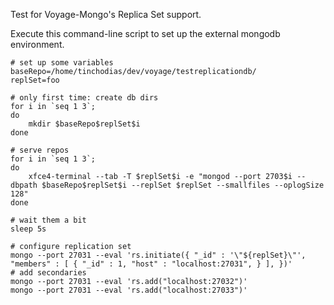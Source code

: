 Test for Voyage-Mongo's Replica Set support.

Execute this command-line script  to  set up the external mongodb environment.

```
# set up some variables
baseRepo=/home/tinchodias/dev/voyage/testreplicationdb/
replSet=foo

# only first time: create db dirs
for i in `seq 1 3`;
do
	mkdir $baseRepo$replSet$i
done

# serve repos
for i in `seq 1 3`;
do
	xfce4-terminal --tab -T $replSet$i -e "mongod --port 2703$i --dbpath $baseRepo$replSet$i --replSet $replSet --smallfiles --oplogSize 128"
done

# wait them a bit
sleep 5s

# configure replication set
mongo --port 27031 --eval 'rs.initiate({ "_id" : '\"${replSet}\"', "members" : [ { "_id" : 1, "host" : "localhost:27031", } ], })'
# add secondaries
mongo --port 27031 --eval 'rs.add("localhost:27032")'
mongo --port 27031 --eval 'rs.add("localhost:27033")'
```